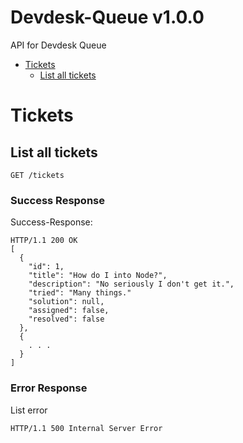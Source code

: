 # Devdesk-Queue v1.0.0

API for Devdesk Queue

- [Tickets](#tickets)
	- [List all tickets](#list-all-tickets)
	


# Tickets

## List all tickets



	GET /tickets


### Success Response

Success-Response:

```
HTTP/1.1 200 OK
[
  {
    "id": 1,
    "title": "How do I into Node?",
    "description": "No seriously I don't get it.",
    "tried": "Many things."
    "solution": null,
    "assigned": false,
    "resolved": false
  },
  {
    . . .
  }
]
```
### Error Response

List error

```
HTTP/1.1 500 Internal Server Error
```

